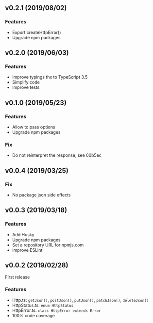 ## v0.2.1 (2019/08/02)

### Features

- Export createHttpError()
- Upgrade npm packages

## v0.2.0 (2019/06/03)

### Features

- Improve typings thx to TypeScript 3.5
- Simplify code
- Improve tests

## v0.1.0 (2019/05/23)

### Features

- Allow to pass options
- Upgrade npm packages

### Fix

- Do not reinterpret the response, see 00b5ec

## v0.0.4 (2019/03/25)

### Fix

- No package.json side effects

## v0.0.3 (2019/03/18)

### Features

- Add Husky
- Upgrade npm packages
- Set a repository URL for npmjs.com
- Improve ESLint

## v0.0.2 (2019/02/28)

First release

### Features

- Http.ts: `getJson()`, `postJson()`, `putJson()`, `patchJson()`, `deleteJson()`
- HttpStatus.ts: `enum HttpStatus`
- HttpError.ts: `class HttpError extends Error`
- 100% code coverage
